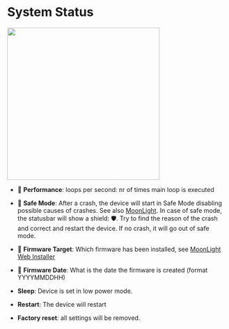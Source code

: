# System Status

<img width="350" src="https://github.com/user-attachments/assets/9e27494a-284a-4d9e-ba55-c52786cb0374" />

* 🌙 **Performance**: loops per second: nr of times main loop is executed
* 🌙 **Safe Mode**: After a crash, the device will start in Safe Mode disabling possible causes of crashes. See also [MoonLight](https://moonmodules.org/MoonLight/moonlight/overview/). In case of safe mode, the statusbar will show a shield: 🛡️. Try to find the reason of the crash and correct and restart the device. If no crash, it will go out of safe mode.
* 🌙 **Firmware Target**: Which firmware has been installed, see [MoonLight Web Installer](https://raw.githack.com/MoonModules/MoonLight/refs/heads/main/firmware/installer/index.html)
* 🌙 **Firmware Date**: What is the date the firmware is created (format YYYYMMDDHH)

* **Sleep**: Device is set in low power mode.
* **Restart**: The device will restart
* **Factory reset**: all settings will be removed.

